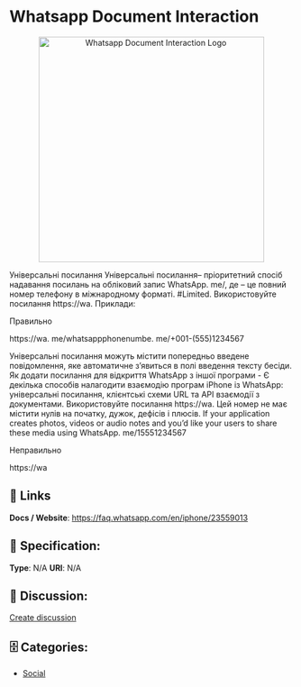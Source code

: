 # Whatsapp Document Interaction
<p align="center">
    <img width="400" src="https://raw.githubusercontent.com/apis-list/apis-list/main/apis/whatsapp-document-interaction/logo_256x256.png" alt="Whatsapp Document Interaction Logo"/>
</p>

Універсальні посилання
 Універсальні посилання– пріоритетний спосіб надавання посилань на обліковий запис WhatsApp. me/, де – це повний номер телефону в міжнародному форматі. #Limited. 
 Використовуйте посилання https://wa. 
 Приклади:
 
 Правильно
 
 https://wa. me/whatsappphonenumbe. me/+001-(555)1234567
 
 Універсальні посилання можуть містити попередньо введене повідомлення, яке автоматичне з’явиться в полі введення тексту бесіди. Як додати посилання для відкриття WhatsApp з іншої програми - 
 Є декілька способів налагодити взаємодію програм iPhone із WhatsApp: універсальні посилання, клієнтські схеми URL та API взаємодії з документами.  Використовуйте посилання https://wa.  Цей номер не має містити нулів на початку, дужок, дефісів і плюсів. If your application creates photos, videos or audio notes and you’d like your users to share these media using WhatsApp. me/15551234567
 
 
 Неправильно
 
 https://wa

##  🔗 Links
**Docs / Website**: https://faq.whatsapp.com/en/iphone/23559013

## 🧬 Specification:
**Type**:  N/A 
**URI**:  N/A 

## 💬 Discussion:
[Create discussion](https://github.com/apis-list/apis-list/discussions/new)

## 🗄️ Categories:
- [Social](https://github.com/apis-list/apis-list#social)



